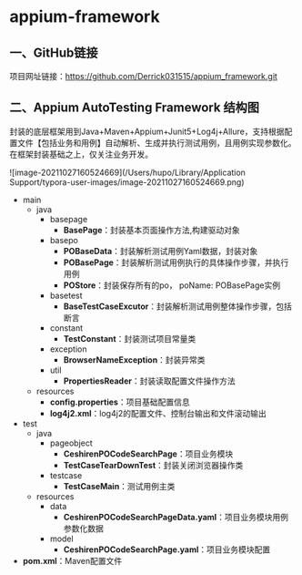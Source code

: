 # appium-framework

## 一、GitHub链接

项目网址链接：https://github.com/Derrick031515/appium_framework.git

## 二、Appium AutoTesting Framework 结构图

封装的底层框架用到Java+Maven+Appium+Junit5+Log4j+Allure，支持根据配置文件【包括业务和用例】自动解析、生成并执行测试用例，且用例实现参数化。在框架封装基础之上，仅关注业务开发。<br />

![image-20211027160524669](/Users/hupo/Library/Application Support/typora-user-images/image-20211027160524669.png)

- main
  - java
    - basepage
      - **BasePage**：封装基本页面操作方法,构建驱动对象
    - basepo
      - **POBaseData**：封装解析测试用例Yaml数据，封装对象
      - **POBasePage**：封装解析测试用例执行的具体操作步骤，并执行用例
      - **POStore**：封装保存所有的po， poName: POBasePage实例
    - basetest
      - **BaseTestCaseExcutor**：封装解析测试用例整体操作步骤，包括断言
    - constant
      - **TestConstant**：封装测试项目常量类
    - exception
      - **BrowserNameException**：封装异常类
    - util
      - **PropertiesReader**：封装读取配置文件操作方法
  - resources
    - **config.properties**：项目基础配置信息
    - **log4j2.xml**：log4j2的配置文件、控制台输出和文件滚动输出
- test
  - java
    - pageobject
      - **CeshirenPOCodeSearchPage**：项目业务模块
      - **TestCaseTearDownTest**：封装关闭浏览器操作类
    - testcase
      - **TestCaseMain**：测试用例主类
  - resources
    - data
      - **CeshirenPOCodeSearchPageData.yaml**：项目业务模块用例参数化数据
    - model
      - **CeshirenPOCodeSearchPage.yaml**：项目业务模块配置
- **pom.xml**：Maven配置文件<a name="YoWRl"></a>